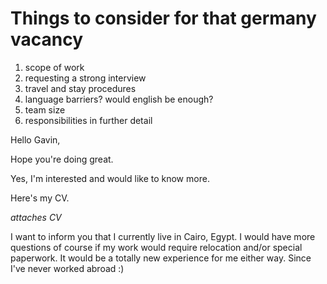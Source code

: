 # Things to consider for that germany vacancy
1. scope of work
2. requesting a strong interview
3. travel and stay procedures
4. language barriers? would english be enough?
5. team size
6. responsibilities in further detail


Hello Gavin,

Hope you're doing great.

Yes, I'm interested and would like to know more.

Here's my CV.

*attaches CV*

I want to inform you that I currently live in Cairo, Egypt.
I would have more questions of course if my work would require relocation and/or special paperwork.
It would be a totally new experience for me either way. Since I've never worked abroad :)